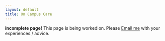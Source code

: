 ```yaml
---
layout: default
title: On Campus Care
---
```


**incomplete page!**
This page is being worked on.
Please [Email me](estone@middlebury.edu) with your experiences / advice.
